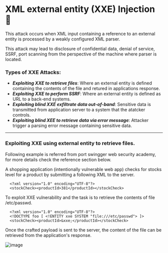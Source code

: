 # XML external entity (XXE) Injection 💉
  This attack occurs when XML input containing a reference to an external entity is processed by a weakly configured XML parser.

  This attack may lead to disclosure of confidential data, denial of service, SSRF, port scanning from the perspective of the machine where parser is located.

  ### Types of XXE Attacks:
  - ***Exploiting XXE to retrieve files***: Where an external entity is defined containing the contents of the file and retured in applications response.
  - ***Exploiting XXE to perform SSRF***: Where an external entity is defined as URL to a back-end systems.
  - ***Exploiting blind XXE exfiltrate data out-of-band***: Sensitive data is transmitted from application server to a system that the atatcker controls.
  - ***Exploiting blind XEE to retrieve data via error message***: Attacker trigger a parsing error message containing sensitive data.

---

  ### Exploiting XXE using external entity to retrieve files.

  Following example is referred from port swingger web security academy, for more details check the reference section below.

  A shopping application (intentionally vulnerable web app) checks for stocks level for a product by submitting a following XML to the server.

  ```
    <?xml version="1.0" encoding="UTF-8"?>
    <stockCheck><productId>381</productId></stockCheck>
  ```

  To exploit XXE vulnerability and the task is to retrieve the contents of file /etc/passwd.

  ```
    <?xml version="1.0" encoding="UTF-8"?>
    <!DOCTYPE foo [ <!ENTITY xxe SYSTEM "file:///etc/passwd"> ]>
    <stockCheck><productId>&xxe;</productId></stockCheck>
  ```

  Once the crafted payload is sent to the server, the content of the file can be retrieved from the application's response.

  ![image](https://github.com/user-attachments/assets/ac82c5d3-06c8-41c5-a877-2a17d2bd9b7c)
